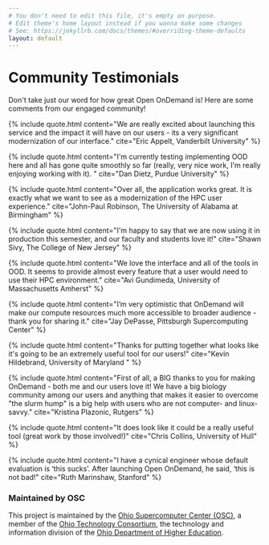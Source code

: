 ```yaml
---
# You don't need to edit this file, it's empty on purpose.
# Edit theme's home layout instead if you wanna make some changes
# See: https://jekyllrb.com/docs/themes/#overriding-theme-defaults
layout: default
---
```


# Community Testimonials
Don't take just our word for how great Open OnDemand is!  Here are some comments from our engaged community!  

{% include quote.html
   content="We are really excited about launching this service and the impact it will have on our users - its a very significant modernization of our interface."
   cite="Eric Appelt, Vanderbilt University"
%}

{% include quote.html
   content="I'm currently testing implementing OOD here and all has gone quite smoothly so far (really, very nice work, I'm really enjoying working with it). "
   cite="Dan Dietz, Purdue University"
%}

{% include quote.html
   content="Over all, the application works great.  It is exactly what we want to see as a modernization of the  HPC user experience."
   cite="John-Paul Robinson, The University of Alabama at Birmingham"
%}

{% include quote.html
   content="I'm happy to say that we are now using it in production this semester, and our faculty and students love it!"
   cite="Shawn Sivy, The College of New Jersey"
%}

{% include quote.html
   content="We love the interface and all of the tools in OOD. It seems to provide almost every feature that a user would need to use their HPC environment."
   cite="Avi Gundimeda, University of Massachusetts Amherst"
%}

{% include quote.html
   content="I’m very optimistic that OnDemand will make our compute resources much more accessible to broader audience - thank you for sharing it."
   cite="Jay DePasse, Pittsburgh Supercomputing Center"
%}

{% include quote.html
   content="Thanks for putting together what looks like it's going to be an extremely useful tool for our users!"
   cite="Kevin Hildebrand, University of Maryland "
%}

{% include quote.html
   content="First of all, a BIG thanks to you for making OnDemand - both me and our users love it! We have a big biology community among our users and anything that makes it easier to overcome \"the slurm hump\" is a big help with users who are not computer- and linux- savvy."
   cite="Kristina Plazonic, Rutgers"
%}

{% include quote.html
   content="It does look like it could be a really useful tool (great work by those involved!)"
   cite="Chris Collins, University of Hull"
%}

{% include quote.html
   content="I have a cynical engineer whose default evaluation is ‘this sucks’. After launching Open OnDemand, he said, ‘this is not bad!"
   cite="Ruth Marinshaw, Stanford"
%}

### Maintained by OSC

This project is maintained by the [Ohio Supercomputer Center (OSC)](https://www.osc.edu), 
a member of the [Ohio Technology Consortium](https://www.oh-tech.org/), the technology and information
division of the [Ohio Department of Higher Education](https://education.ohio.gov/).
